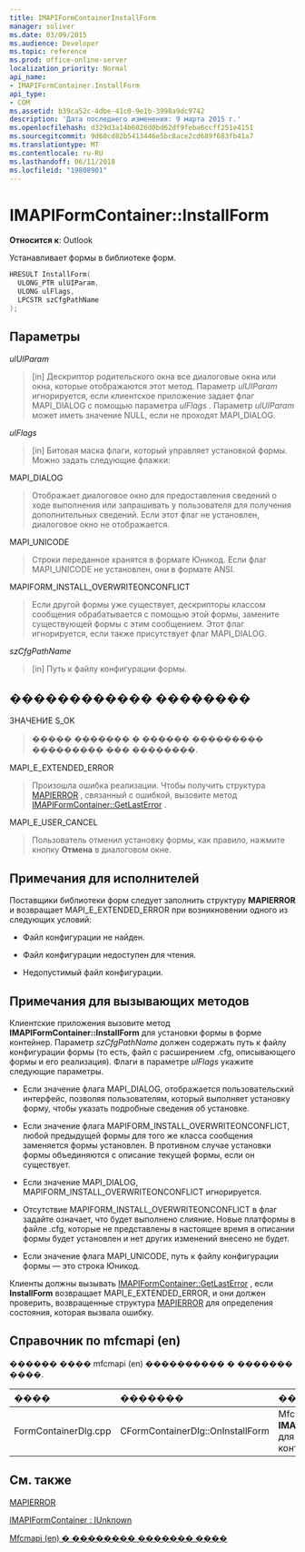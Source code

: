 ```yaml
---
title: IMAPIFormContainerInstallForm
manager: soliver
ms.date: 03/09/2015
ms.audience: Developer
ms.topic: reference
ms.prod: office-online-server
localization_priority: Normal
api_name:
- IMAPIFormContainer.InstallForm
api_type:
- COM
ms.assetid: b39ca52c-4dbe-41c0-9e1b-3998a9dc9742
description: 'Дата последнего изменения: 9 марта 2015 г.'
ms.openlocfilehash: d329d3a14b6026d0bd62df9feba6ccff251e4151
ms.sourcegitcommit: 9d60cd82b5413446e5bc8ace2cd689f683fb41a7
ms.translationtype: MT
ms.contentlocale: ru-RU
ms.lasthandoff: 06/11/2018
ms.locfileid: "19808901"
---
```

# <a name="imapiformcontainerinstallform"></a>IMAPIFormContainer::InstallForm

  
  
**Относится к**: Outlook 
  
Устанавливает формы в библиотеке форм.
  
```cpp
HRESULT InstallForm(
  ULONG_PTR ulUIParam,
  ULONG ulFlags,
  LPCSTR szCfgPathName
);
```

## <a name="parameters"></a>Параметры

 _ulUIParam_
  
> [in] Дескриптор родительского окна все диалоговые окна или окна, которые отображаются этот метод. Параметр _ulUIParam_ игнорируется, если клиентское приложение задает флаг MAPI_DIALOG с помощью параметра _ulFlags_ . Параметр _ulUIParam_ может иметь значение NULL, если не проходят MAPI_DIALOG. 
    
 _ulFlags_
  
> [in] Битовая маска флаги, который управляет установкой формы. Можно задать следующие флажки:
    
MAPI_DIALOG 
  
> Отображает диалоговое окно для предоставления сведений о ходе выполнения или запрашивать у пользователя для получения дополнительных сведений. Если этот флаг не установлен, диалоговое окно не отображается.
    
MAPI_UNICODE 
  
> Строки переданное хранятся в формате Юникод. Если флаг MAPI_UNICODE не установлен, они в формате ANSI.
    
MAPIFORM_INSTALL_OVERWRITEONCONFLICT 
  
> Если другой формы уже существует, дескрипторы классом сообщения обрабатывается с помощью этой формы, замените существующей формы с этим сообщением. Этот флаг игнорируется, если также присутствует флаг MAPI_DIALOG. 
    
 _szCfgPathName_
  
> [in] Путь к файлу конфигурации формы.
    
## <a name="return-value"></a>������������ ��������

ЗНАЧЕНИЕ S_OK 
  
> ����� ������� � ������ ��������� ��������� ��� ��������.
    
MAPI_E_EXTENDED_ERROR 
  
> Произошла ошибка реализации. Чтобы получить структура [MAPIERROR](mapierror.md) , связанный с ошибкой, вызовите метод [IMAPIFormContainer::GetLastError](imapiformcontainer-getlasterror.md) . 
    
MAPI_E_USER_CANCEL 
  
> Пользователь отменил установку формы, как правило, нажмите кнопку **Отмена** в диалоговом окне. 
    
## <a name="notes-to-implementers"></a>Примечания для исполнителей

Поставщики библиотеки форм следует заполнить структуру **MAPIERROR** и возвращает MAPI_E_EXTENDED_ERROR при возникновении одного из следующих условий: 
  
- Файл конфигурации не найден.
    
- Файл конфигурации недоступен для чтения.
    
- Недопустимый файл конфигурации.
    
## <a name="notes-to-callers"></a>Примечания для вызывающих методов

Клиентские приложения вызовите метод **IMAPIFormContainer::InstallForm** для установки формы в форме контейнер. Параметр _szCfgPathName_ должен содержать путь к файлу конфигурации формы (то есть, файл с расширением .cfg, описывающего формы и его реализация). Флаги в параметре _ulFlags_ укажите следующие параметры. 
  
- Если значение флага MAPI_DIALOG, отображается пользовательский интерфейс, позволяя пользователям, который выполняет установку форму, чтобы указать подробные сведения об установке.
    
- Если значение флага MAPIFORM_INSTALL_OVERWRITEONCONFLICT, любой предыдущей формы для того же класса сообщения заменяется формы установлен. В противном случае установки формы объединяются с описание текущей формы, если он существует.
    
- Если значение MAPI_DIALOG, MAPIFORM_INSTALL_OVERWRITEONCONFLICT игнорируется.
    
- Отсутствие MAPIFORM_INSTALL_OVERWRITEONCONFLICT в флаг задайте означает, что будет выполнено слияние. Новые платформы в файле .cfg, которые не представлены в настоящее время в описании формы будет установлен и нет других изменений внесено не будет.
    
- Если значение флага MAPI_UNICODE, путь к файлу конфигурации формы — это строка Юникод. 
    
Клиенты должны вызывать [IMAPIFormContainer::GetLastError](imapiformcontainer-getlasterror.md) , если **InstallForm** возвращает MAPI_E_EXTENDED_ERROR, и они должен проверить, возвращенные структура [MAPIERROR](mapierror.md) для определения состояния, которая вызвала ошибку. 
  
## <a name="mfcmapi-reference"></a>Справочник по mfcmapi (en)

������ ���� mfcmapi (en) ���������� � ������� ����.
  
|**����**|**�������**|**�����������**|
|:-----|:-----|:-----|
|FormContainerDlg.cpp  <br/> |CFormContainerDlg::OnInstallForm  <br/> |Mfcmapi (en) использует метод **IMAPIFormContainer::InstallForm** для установки формы в контейнере формы.  <br/> |
   
## <a name="see-also"></a>См. также



[MAPIERROR](mapierror.md)
  
[IMAPIFormContainer : IUnknown](imapiformcontaineriunknown.md)


[Mfcmapi (en) � �������� ������� ����](mfcmapi-as-a-code-sample.md)

